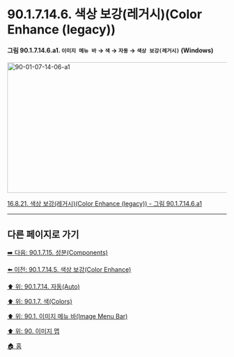 # 90.1.7.14.6. 색상 보강(레거시)(Color Enhance (legacy))

<a id="90-01-07-14-06-a1"></a>

#### 그림 90.1.7.14.6.a1. `이미지 메뉴 바` → `색` → `자동` → `색상 보강(레거시)` (Windows)
<img width="556" height="299" alt="90-01-07-14-06-a1" src="https://github.com/user-attachments/assets/1ba606e9-27ef-42b1-826e-5deb4a1c8ce1" />

[16.8.21. 색상 보강(레거시)(Color Enhance (legacy)) - 그림 90.1.7.14.6.a1](./16-08-21-color-enhance-legacy.md#90-01-07-14-06-a1)

***

## 다른 페이지로 가기

[➡️ 다음: 90.1.7.15. 성분(Components)](./90-01-07-15-00-components.md)

[⬅️ 이전: 90.1.7.14.5. 색상 보강(Color Enhance)](./90-01-07-14-05-color_enhance.md)

[⬆️ 위: 90.1.7.14. 자동(Auto)](./90-01-07-14-00-auto.md)

[⬆️ 위: 90.1.7. 색(Colors)](./90-01-07-00-colors.md)

[⬆️ 위: 90.1. 이미지 메뉴 바(Image Menu Bar)](./90-01-00-image-menu-bar.md)

[⬆️ 위: 90. 이미지 맵](./90-00-image-map.md)

[🏠 홈](./00-home.md)
